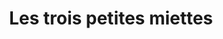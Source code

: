 ---
title: "Les trois petites miettes"
url: /wissembourg/les-trois-petites-miettes/
shop: pâtisserie
---